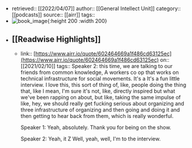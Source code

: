 - retrieved:: [[2022/04/07]]
  author:: [[General Intellect Unit]]
  category:: [[podcasts]]
  source:: [[airr]]
  tags::
- ![book_image](https://pbcdn1.podbean.com/imglogo/image-logo/2159830/general-intellect-unit-2.png){:height 200 :width 200}
- ## [[Readwise Highlights]]
	- link:: [https://www.airr.io/quote/602464669a1f486cd63125ec](https://www.airr.io/quote/602464669a1f486cd63125ec)
	  on:: [[2021/02/10]]
	  tags:: 
	  Speaker 2: this time, we are talking to our friends from common knowledge, A workers co op that works on technical infrastructure for social movements. It's a It's a fun little interview. I love this, this sort of thing of, like, people doing the thing that, like I mean, I'm sure it's not, like, directly inspired but what we've been rapping on about, but like, taking the same impulse of like, hey, we should really get fucking serious about organizing and three infrastructure of organizing and then going and doing it and then getting to hear back from them, which is really wonderful. 
	  
	  Speaker 1: Yeah, absolutely. Thank you for being on the show. 
	  
	  Speaker 2: Yeah, it Z Well, yeah, well, I'm to the interview.